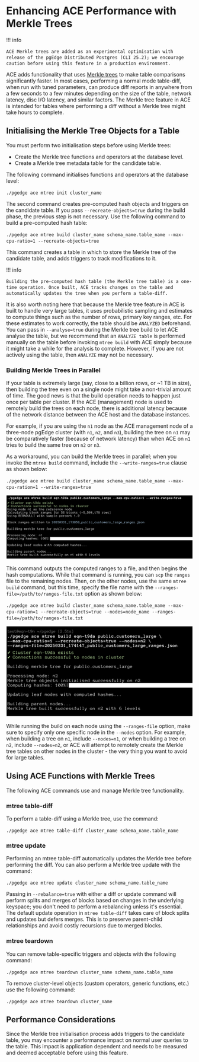 # Enhancing ACE Performance with Merkle Trees

!!! info

    ACE Merkle trees are added as an experimental optimisation with release of the pgEdge Distributed Postgres (CLI 25.2); we encourage caution before using this feature in a production environment.

ACE adds functionality that uses [Merkle trees](https://en.wikipedia.org/wiki/Merkle_tree) to make table comparisons significantly faster. In most cases, performing a normal mode table-diff, when run with tuned parameters, can produce diff reports in anywhere from a few seconds to a few minutes depending on the size of the table, network latency, disc I/O latency, and similar factors. The Merkle tree feature in ACE is intended for tables where performing a diff without a Merkle tree might take hours to complete.

## Initialising the Merkle Tree Objects for a Table

You must perform two initialisation steps before using Merkle trees:

* Create the Merkle tree functions and operators at the database level.
* Create a Merkle tree metadata table for the candidate table.

The following command initialises functions and operators at the database level:

`./pgedge ace mtree init cluster_name`

The second command creates pre-computed hash objects and triggers on the candidate table. If you pass `--recreate-objects=true` during the build phase, the previous step is not necessary. Use the following command to build a pre-computed hash table:

`./pgedge ace mtree build cluster_name schema_name.table_name --max-cpu-ratio=1 --recreate-objects=true`

This command creates a table in which to store the Merkle tree of the candidate table, and adds triggers to track modifications to it.

!!! info

    Building the pre-computed hash table (the Merkle tree table) is a one-time operation. Once built, ACE tracks changes on the table and automatically updates the tree when you perform a table-diff.

It is also worth noting here that because the Merkle tree feature in ACE is built to handle very large tables, it uses probabilistic sampling and estimates to compute things such as the number of rows, primary key ranges, etc.  For these estimates to work correctly, the table should be `ANALYZED` beforehand. You can pass in `--analyse=true` during the Merkle tree build to let ACE analyse the table, but we recommend that an `ANALYZE table` is performed manually on the table before invoking `mtree build` with ACE simply because it might take a while for the analysis to complete. However, if you are not actively using the table, then `ANALYZE` may not be necessary.

### Building Merkle Trees in Parallel

If your table is extremely large (say, close to a billion rows, or ~1 TB in size), then building the tree even on a single node might take a non-trivial amount of time. The good news is that the build operation needs to happen just once per table per cluster. If the ACE (management) node is used to remotely build the trees on each node, there is additional latency because of the network distance between the ACE host and the database instances.

For example, if you are using the `n1` node as the ACE management node of a three-node pgEdge cluster (with `n1`, `n2`, and `n3`), building the tree on `n1` may be comparatively faster (because of network latency) than when ACE on `n1` tries to build the same tree on `n2` or `n3`. 

As a workaround, you can build the Merkle trees in parallel; when you invoke the `mtree build` command, include the `--write-ranges=true` clause as shown below:

`./pgedge ace mtree build cluster_name schema_name.table_name --max-cpu-ration=1 --write-ranges=true`

![Building the Merkle trees in parallel](../../platform/images/merkle_one.png)

This command outputs the computed ranges to a file, and then begins the hash computations.  While that command is running, you can `scp` the `ranges` file to the remaining nodes.  Then, on the other nodes, use the same `mtree build` command, but this time, specify the file name with the `--ranges-file=/path/to/ranges-file.txt` option as shown below:

`./pgedge ace mtree build cluster_name schema_name.table_name --max-cpu-ration=1 --recreate-objects=true --nodes=node_name --ranges-file=/path/to/ranges-file.txt`

![Building the Merkle trees in parallel](../../platform/images/merkle_two.png)

While running the build on each node using the `--ranges-file` option, make sure to specify only one specific node in the `--nodes` option.  For example, when building a tree on `n1`, include `--nodes=n1`, or when building a tree on `n2`, include `--nodes=n2`, or ACE will attempt to remotely create the Merkle tree tables on other nodes in the cluster - the very thing you want to avoid for large tables.

## Using ACE Functions with Merkle Trees

The following ACE commands use and manage Merkle tree functionality.

### mtree table-diff

To perform a table-diff using a Merkle tree, use the command:

`./pgedge ace mtree table-diff cluster_name schema_name.table_name`

### mtree update

Performing an mtree table-diff automatically updates the Merkle tree before performing the diff. You can also perform a Merkle tree update with the command:

`./pgedge ace mtree update cluster_name schema_name.table_name`

Passing in `--rebalance=true` with either a diff or update command will perform splits and merges of blocks based on changes in the underlying keyspace; you don't need to perform a  rebalancing unless it's essential. The default update operation in `mtree table-diff` takes care of block splits and updates but defers merges. This is to preserve parent-child relationships and avoid costly recursions due to merged blocks.

### mtree teardown

You can remove table-specific triggers and objects with the following command:

`./pgedge ace mtree teardown cluster_name schema_name.table_name`

To remove cluster-level objects (custom operators, generic functions, etc.) use the following command:

`./pgedge ace mtree teardown cluster_name`


## Performance Considerations

Since the Merkle tree initialisation process adds triggers to the candidate table, you may encounter a performance impact on normal user queries to the table. This impact is application dependent and needs to be measured and deemed acceptable before using this feature.
